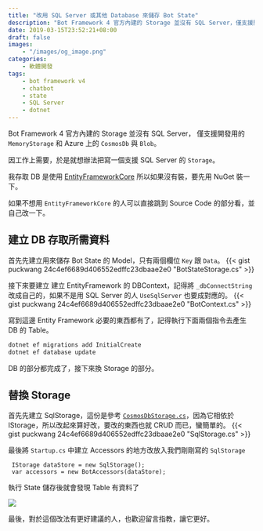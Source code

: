 ```yaml
---
title: "改用 SQL Server 或其他 Database 來儲存 Bot State"
description: "Bot Framework 4 官方內建的 Storage 並沒有 SQL Server，僅支援開發用的 MemoryStorage 和 Azure 上的 CosmosDb 與 Blob。"
date: 2019-03-15T23:52:21+08:00
draft: false
images:
    - "/images/og_image.png"
categories:
    - 軟體開發
tags:
    - bot framework v4
    - chatbot
    - state
    - SQL Server
    - dotnet
---
```


Bot Framework 4 官方內建的 Storage 並沒有 SQL Server，
僅支援開發用的 `MemoryStorage` 和 Azure 上的 `CosmosDb` 與 `Blob`。

因工作上需要，於是就想辦法把寫一個支援 SQL Server 的 `Storage`。

<!--more-->

我存取 DB 是使用 [EntityFrameworkCore](https://www.nuget.org/packages/Microsoft.EntityFrameworkCore) 所以如果沒有裝，要先用 NuGet 裝一下。

如果不想用 `EntityFrameworkCore` 的人可以直接跳到 Source Code 的部分看，並自己改一下。

## 建立 DB 存取所需資料
首先先建立用來儲存 Bot State 的 Model，只有兩個欄位 `Key` 跟 `Data`。
{{< gist puckwang 24c4ef6689d406552edffc23dbaae2e0 "BotStateStorage.cs" >}}

接下來要建立 建立 EntityFramework 的 DBContext，記得將 `_dbConnectString` 改成自己的，如果不是用 SQL Server 的人 `UseSqlServer` 也要成對應的。
{{< gist puckwang 24c4ef6689d406552edffc23dbaae2e0 "BotContext.cs" >}}

寫到這邊 Entity Framework 必要的東西都有了，記得執行下面兩個指令去產生 DB 的 Table。
```bash
dotnet ef migrations add InitialCreate
dotnet ef database update
```

DB 的部分都完成了，接下來換 Storage 的部分。

## 替換 Storage

首先先建立 SqlStorage，這份是參考 [`CosmosDbStorage.cs`](https://github.com/Microsoft/botbuilder-dotnet/blob/master/libraries/Microsoft.Bot.Builder.Azure/CosmosDbStorage.cs)，因為它相依於 IStorage，所以改起來算好改，要改的東西也就 CRUD 而已，蠻簡單的。
{{< gist puckwang 24c4ef6689d406552edffc23dbaae2e0 "SqlStorage.cs" >}}

最後將 `Startup.cs` 中建立 Accessors 的地方改放入我們剛剛寫的 `SqlStorage` 

```
 IStorage dataStore = new SqlStorage();
 var accessors = new BotAccessors(dataStore);
``` 

執行 State 儲存後就會發現 Table 有資料了

![](https://i.imgur.com/DcRT2uH.png)

最後，對於這個改法有更好建議的人，也歡迎留言指教，讓它更好。
